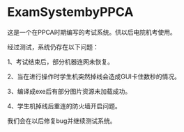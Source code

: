 ExamSystembyPPCA
================
这是一个在PPCA时期编写的考试系统。供以后电院机考使用。

经过测试，系统仍存在以下问题：

1、考试结束后，部分机器连网未恢复。

2、当在进行操作时学生机突然掉线会造成GUI卡住数秒的情况。

3、编译成exe后有部分图片资源未加载成功。

4、学生机掉线后重连的防火墙开启问题。

我们会在以后修复bug并继续测试系统。
